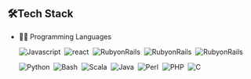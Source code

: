 ## 🛠️Tech Stack
- 👩‍💻 Programming Languages
  
    ![Javascript](https://img.shields.io/badge/javascript-blue?logo=javascript)&nbsp;
    ![react](https://img.shields.io/badge/logo-react-red?logo=React)&nbsp;
    ![RubyonRails](https://img.shields.io/badge/-RubyonRails-blue?style=flat&logo=RubyonRails)&nbsp;
    ![RubyonRails](https://img.shields.io/badge/logo-react-05122A?style=flat&logo=RubyonRails)&nbsp;
    ![RubyonRails](https://img.shields.io/badge/-RubyonRails-red?style=flat&logo=RubyonRails)&nbsp;
    
    ![Python](https://img.shields.io/badge/-Python-05122A?style=flat&logo=python)&nbsp;
    ![Bash](https://img.shields.io/badge/-Shell_Script-05122A?style=flat&logo=gnu-bash)&nbsp;
    ![Scala](https://img.shields.io/badge/-Scala-05122A?style=flat&logo=Scala&logoColor=DC143C)&nbsp;
    ![Java](https://img.shields.io/badge/-Java-05122A?style=flat&logo=Java&logoColor)&nbsp;
    ![Perl](https://img.shields.io/badge/-Perl-05122A?style=flat&logo=Perl&logoColor=FFA518)&nbsp;
    ![PHP](https://img.shields.io/badge/-PHP-05122A?style=flat&logo=php)&nbsp;
    ![C](https://img.shields.io/badge/-C%23%20-05122A?style=flat&logo=c-sharp)&nbsp;

    